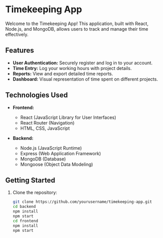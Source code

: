 
# Timekeeping App

Welcome to the Timekeeping App! This application, built with React, Node.js, and MongoDB, allows users to track and manage their time effectively.

## Features

- **User Authentication:** Securely register and log in to your account.
- **Time Entry:** Log your working hours with project details.
- **Reports:** View and export detailed time reports.
- **Dashboard:** Visual representation of time spent on different projects.

## Technologies Used

- **Frontend:**
  - React (JavaScript Library for User Interfaces)
  - React Router (Navigation)
  - HTML, CSS, JavaScript

- **Backend:**
  - Node.js (JavaScript Runtime)
  - Express (Web Application Framework)
  - MongoDB (Database)
  - Mongoose (Object Data Modeling)

## Getting Started

1. Clone the repository:

   ```bash
   git clone https://github.com/yourusername/timekeeping-app.git
   cd backend
   npm install
   npm start
   cd frontend
   npm install
   npm start
